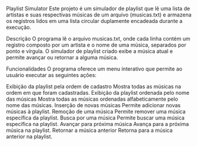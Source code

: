 Playlist Simulator
Este projeto é um simulador de playlist que lê uma lista de artistas e suas respectivas músicas de um arquivo (musicas.txt) e armazena os registros lidos em uma lista circular duplamente encadeada durante a execução.

Descrição
O programa lê o arquivo musicas.txt, onde cada linha contém um registro composto por um artista e o nome de uma música, separados por ponto e vírgula. O simulador de playlist criado exibe a música atual e permite avançar ou retornar a alguma música.

Funcionalidades
O programa oferece um menu interativo que permite ao usuário executar as seguintes ações:

Exibição da playlist pela ordem de cadastro
Mostra todas as músicas na ordem em que foram cadastradas.
Exibição da playlist ordenada pelo nome das músicas
Mostra todas as músicas ordenadas alfabeticamente pelo nome das músicas.
Inserção de novas músicas
Permite adicionar novas músicas à playlist.
Remoção de uma música
Permite remover uma música específica da playlist.
Busca por uma música
Permite buscar uma música específica na playlist.
Avançar para próxima música
Avança para a próxima música na playlist.
Retornar a música anterior
Retorna para a música anterior na playlist.
